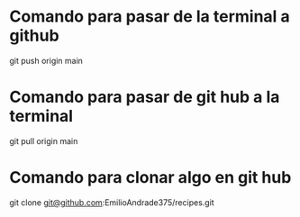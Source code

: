 
# Comando para pasar de la terminal a github
git push origin main

# Comando para pasar de git hub a la terminal 
git pull origin main 

# Comando para clonar algo en git hub
git clone git@github.com:EmilioAndrade375/recipes.git
